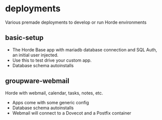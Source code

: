 # deployments
Various premade deployments to develop or run Horde environments

## basic-setup

* The Horde Base app with mariadb database connection and SQL Auth, an initial user injected.
* Use this to test drive your custom app.
* Database schema autoinstalls

## groupware-webmail

Horde with webmail, calendar, tasks, notes, etc.
* Apps come with some generic config
* Database schema autoinstalls
* Webmail will connect to a Dovecot and a Postfix container

